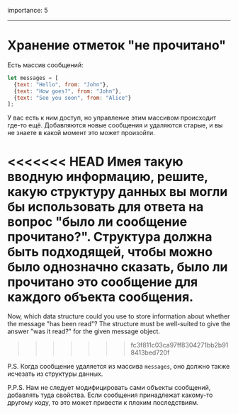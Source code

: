 importance: 5

---

# Хранение отметок "не прочитано"

Есть массив сообщений:

```js
let messages = [
  {text: "Hello", from: "John"},
  {text: "How goes?", from: "John"},
  {text: "See you soon", from: "Alice"}
];
```

У вас есть к ним доступ, но управление этим массивом происходит где-то ещё. Добавляются новые сообщения и удаляются старые, и вы не знаете в какой момент это может произойти.

<<<<<<< HEAD
Имея такую вводную информацию, решите, какую структуру данных вы могли бы использовать для ответа на вопрос "было ли сообщение прочитано?". Структура должна быть подходящей, чтобы можно было однозначно сказать, было ли прочитано это сообщение для каждого объекта сообщения.
=======
Now, which data structure could you use to store information about whether the message "has been read"? The structure must be well-suited to give the answer "was it read?" for the given message object.
>>>>>>> fc3f811c03ca97ff8304271bb2b918413bed720f

P.S. Когда сообщение удаляется из массива `messages`, оно должно также исчезать из структуры данных.

P.P.S. Нам не следует модифицировать сами объекты сообщений, добавлять туда свойства. Если сообщения принадлежат какому-то другому коду, то это может привести к плохим последствиям.
